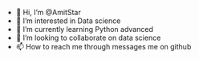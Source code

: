 - 👋 Hi, I’m @AmitStar
- 👀 I’m interested in Data science
- 🌱 I’m currently learning Python advanced
- 💞️ I’m looking to collaborate on data science
- 📫 How to reach me through messages me on github

<!---
AmitStar/AmitStar is a ✨ special ✨ repository because its `README.md` (this file) appears on your GitHub profile.
You can click the Preview link to take a look at your changes.
--->
